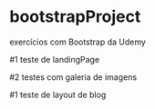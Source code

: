 # bootstrapProject
exercícios com Bootstrap da Udemy

#1 teste de landingPage

#2 testes com galeria de imagens

#1 teste de layout de blog 
